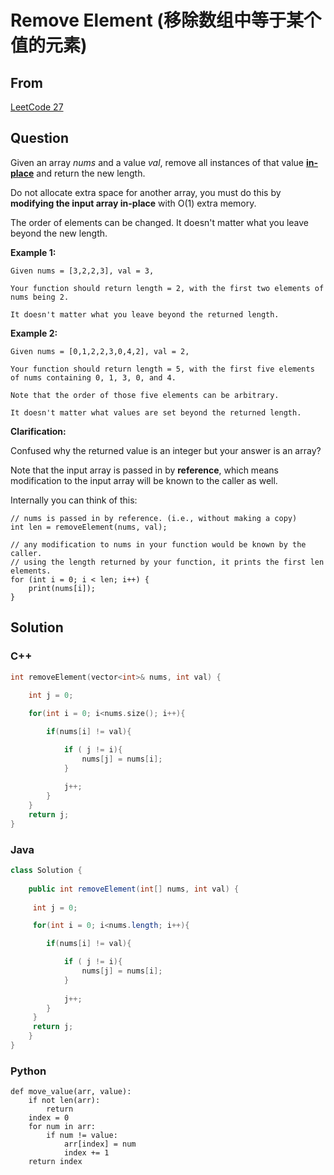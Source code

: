 # Remove Element (移除数组中等于某个值的元素)



## From

[LeetCode 27](https://leetcode.com/problems/remove-element/description/)



## Question

Given an array *nums* and a value *val*, remove all instances of that value [**in-place**](https://en.wikipedia.org/wiki/In-place_algorithm) and return the new length.

Do not allocate extra space for another array, you must do this by **modifying the input array in-place** with O(1) extra memory.

The order of elements can be changed. It doesn't matter what you leave beyond the new length.

**Example 1:**

```
Given nums = [3,2,2,3], val = 3,

Your function should return length = 2, with the first two elements of nums being 2.

It doesn't matter what you leave beyond the returned length.

```

**Example 2:**

```
Given nums = [0,1,2,2,3,0,4,2], val = 2,

Your function should return length = 5, with the first five elements of nums containing 0, 1, 3, 0, and 4.

Note that the order of those five elements can be arbitrary.

It doesn't matter what values are set beyond the returned length.
```

**Clarification:**

Confused why the returned value is an integer but your answer is an array?

Note that the input array is passed in by **reference**, which means modification to the input array will be known to the caller as well.

Internally you can think of this:

```
// nums is passed in by reference. (i.e., without making a copy)
int len = removeElement(nums, val);

// any modification to nums in your function would be known by the caller.
// using the length returned by your function, it prints the first len elements.
for (int i = 0; i < len; i++) {
    print(nums[i]);
}
```






## Solution  

### C++

```c++
int removeElement(vector<int>& nums, int val) {  
        
    int j = 0;  

    for(int i = 0; i<nums.size(); i++){  

        if(nums[i] != val){  

            if ( j != i){
                nums[j] = nums[i];      
            }
            
            j++;
        }
    }  
    return j;  
}
```


### Java

```java
class Solution {
    
    public int removeElement(int[] nums, int val) {
        
     int j = 0;  

     for(int i = 0; i<nums.length; i++){  

        if(nums[i] != val){  

            if ( j != i){
                nums[j] = nums[i];      
            }
            
            j++;
        }
     }  
     return j;  
    }
}
```
### Python

```
def move_value(arr, value):
    if not len(arr):
        return
    index = 0
    for num in arr:
        if num != value:
            arr[index] = num
            index += 1
    return index
```